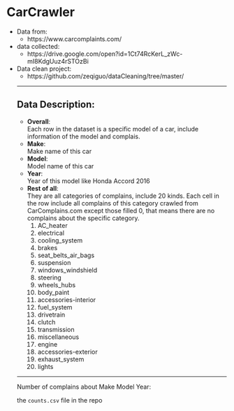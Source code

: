 # CarCrawler

<ul>
          <li>Data from:
                    <ul><li> https://www.carcomplaints.com/</li></ul>
          </li>
          <li>data collected:
                    <ul><li>https://drive.google.com/open?id=1Ct74RcKerL_zWc-mI8KdgUuz4rSTOzBi</li></ul>
          </li>
          <li>Data clean project:
                    <ul><li>https://github.com/zeqiguo/dataCleaning/tree/master/</li>
          </li>
</ul>


------------------

## Data Description:
   - **Overall**:</br>
       Each row in the dataset is a specific model of a car, include information of the model and complais.
   - **Make**:</br>
       Make name of this car
   - **Model**:</br>
       Model name of this car
   - **Year**:</br>
       Year of this model 
       like Honda Accord 2016
   - **Rest of all**:</br>
       They are all categories of complains, include 20 kinds. Each cell in the row include all complains of this category crawled from CarComplains.com except those filled 0, that means there are no complains about the specific category. 
       1. AC_heater
       2. electrical
       3. cooling_system
       4. brakes
       5. seat_belts_air_bags
       6. suspension
       7. windows_windshield
       8. steering 
       9. wheels_hubs
       10. body_paint
       11. accessories-interior
       12. fuel_system
       13. drivetrain
       14. clutch
       15. transmission
       16. miscellaneous
       17. engine
       18. accessories-exterior
       19. exhaust_system
       20. lights
 
----------
Number of complains about Make Model Year:

the `counts.csv` file in the repo

